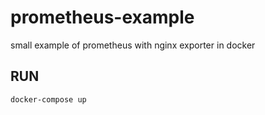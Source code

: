 # prometheus-example
small example of prometheus with nginx exporter in docker

## RUN

```
docker-compose up
```